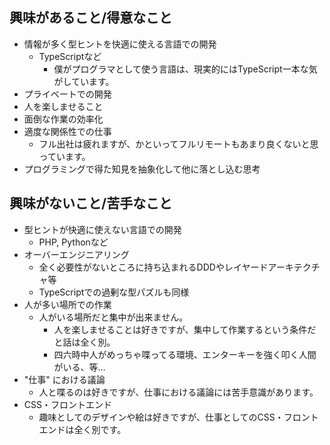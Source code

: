 ## 興味があること/得意なこと
- 情報が多く型ヒントを快適に使える言語での開発
  - TypeScriptなど
    - 僕がプログラマとして使う言語は、現実的にはTypeScript一本な気がしています。
- プライベートでの開発
- 人を楽しませること
- 面倒な作業の効率化
- 適度な関係性での仕事
  - フル出社は疲れますが、かといってフルリモートもあまり良くないと思っています。
- プログラミングで得た知見を抽象化して他に落とし込む思考

## 興味がないこと/苦手なこと
- 型ヒントが快適に使えない言語での開発
  - PHP, Pythonなど
- オーバーエンジニアリング
  - 全く必要性がないところに持ち込まれるDDDやレイヤードアーキテクチャ等
  - TypeScriptでの過剰な型パズルも同様
- 人が多い場所での作業
  - 人がいる場所だと集中が出来ません。
    - 人を楽しませることは好きですが、集中して作業するという条件だと話は全く別。
    - 四六時中人がめっちゃ喋ってる環境、エンターキーを強く叩く人間がいる、等…
- "仕事" における議論
  - 人と喋るのは好きですが、仕事における議論には苦手意識があります。
- CSS・フロントエンド
  - 趣味としてのデザインや絵は好きですが、仕事としてのCSS・フロントエンドは全く別です。
